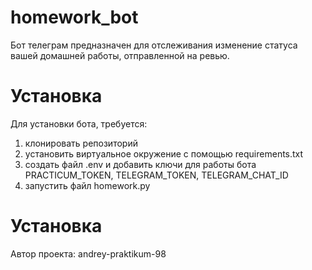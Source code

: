 # homework_bot
Бот телеграм предназначен для отслеживания изменение
статуса вашей домашней работы, отправленной на ревью.
# Установка
Для установки бота, требуется:
1. клонировать репозиторий
2. установить виртуальное окружение с помощью requirements.txt
3. создать файл .env и добавить ключи для работы бота PRACTICUM_TOKEN, TELEGRAM_TOKEN, TELEGRAM_CHAT_ID
4. запустить файл homework.py
# Установка
Автор проекта: andrey-praktikum-98
